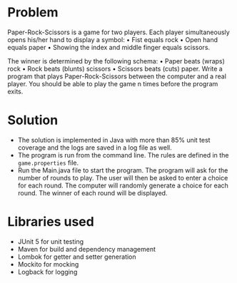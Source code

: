 # Problem
Paper-Rock-Scissors is a game for two players. Each player simultaneously opens his/her hand to display
a symbol:
• Fist equals rock
• Open hand equals paper
• Showing the index and middle finger equals scissors.

The winner is determined by the following schema:
• Paper beats (wraps) rock
• Rock beats (blunts) scissors
• Scissors beats (cuts) paper.
Write a program that plays Paper-Rock-Scissors between the computer and a real player. You should be
able to play the game n times before the program exits.

# Solution
- The solution is implemented in Java with more than 85% unit test coverage and the logs are saved in a log file as well. 
- The program is run from the command line. The rules are defined in the `game.properties` file.
- Run the Main.java file to start the program. The program will ask for the number of rounds to play. The user
  will then be asked to enter a choice for each round. The computer will randomly generate a choice for each
  round. The winner of each round will be displayed.

# Libraries used
- JUnit 5 for unit testing
- Maven for build and dependency management
- Lombok for getter and setter generation
- Mockito for mocking
- Logback for logging

